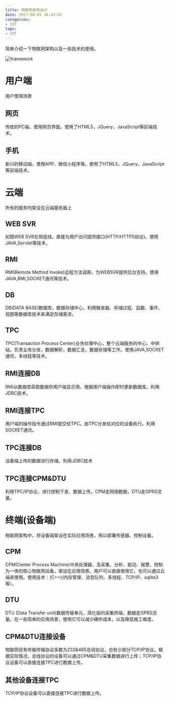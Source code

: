 ```yaml
---
title: 物联网架构设计
date: 2017-06-01 16:43:33
categories: 
- IOT
tags:
- IOT
---
```


简单介绍一下物联网架构以及一些技术的使用。

<!--more-->

![framework](bsd_iot_framework/framework.png)

# 用户端
用户使用场景

## 网页
传统的PC端，使用网页界面。使用了HTML5，JQuery，JavaScript等前端技术。

## 手机
新兴的移动端，使用APP、微信小程序等。使用了HTML5，JQuery，JavaScript等前端技术。

# 云端
所有的服务均架设在云端服务器上

## WEB SVR
如图WEB SVR左侧连线，直接为用户访问提供接口(HTTP/HTTPS协议)。使用JAVA,Servlet等技术。

## RMI
RMI(Remote Method Invoke)远程方法调用，为WEBSVR提供后台支持。使用JAVA,RMI,SOCKET通讯等技术。

## DB
DB(DATA BASE)数据库，数据存储中心，利用触发器、存储过程、函数、事件、视图等数据库技术来满足存储需求。

## TPC
TPC(Transaction Process Center)业务处理中心，整个云端服务的中心、中转站。负责业务分发，数据解析，数据汇总，数据存储等工作。使用JAVA,SOCKET通讯，多线程等技术。

## RMI连接DB
RMI从数据库获取数据供用户端显示用，根据用户端操作即时更新数据库。利用JDBC技术。

## RMI连接TPC
用户端的操作指令通过RMI提交给TPC，由TPC分发给对应的设备执行。利用SOCKET通讯。

## TPC连接DB 
设备端上传的数据进行存储。利用JDBC技术

## TPC连接CPM&DTU 
利用TPC/IP协议，进行控制下发、数据上传。CPM走网络数据，DTU走GPRS流量。

# 终端(设备端)
物联网架构中，将设备端架设在实际应用场景，用以部署传感器、控制设备。

## CPM
CPM(Center Process Machine)中央处理器，及采集、分析、联动、报警、控制为一体的核心物联网设备，架设在应用场景。用户可以直接使用它，也可以通过云端来使用。使用技术：(C++)(内存管理、消息队列、多线程、TCP/IP、sqlite3等）。

## DTU
DTU (Data Transfer unit)数据传输单元，简化版的采集终端，数据走GPRS流量。在一些简单的应用场景，使用它可以减少硬件成本，以及降低施工难度。

## CPM&DTU连接设备
物联网现有传输传输协议多数为232&485总线协议，也有少部分TCP/IP协议。根据实际情况，总线协议的设备可以通过CPM&DTU采集数据进行上传；TCP/IP协议设备可以直接连接TPC进行数据上传。

## 其他设备连接TPC
TCP/IP协议设备可以直接连接TPC进行数据上传。

